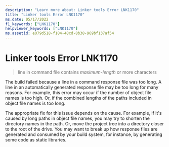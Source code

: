 ```yaml
---
description: "Learn more about: Linker tools Error LNK1170"
title: "Linker tools Error LNK1170"
ms.date: 05/17/2022
f1_keywords: ["LNK1170"]
helpviewer_keywords: ["LNK1170"]
ms.assetid: e079d518-f184-48cd-8b38-969bf137af54
---
```

# Linker tools Error LNK1170

> line in command file contains *maximum-length* or more characters

The build failed because a line in a command response file was too long. A line in an automatically generated response file may be too long for many reasons. For example, this error may occur if the number of object file names is too high. Or, if the combined lengths of the paths included in object file names is too long.

The appropriate fix for this issue depends on the cause. For example, if it's caused by long paths in object file names, you may try to shorten the directory names in the path. Or, move the project tree into a directory closer to the root of the drive. You may want to break up how response files are generated and consumed by your build system, for instance, by generating some code as static libraries.
